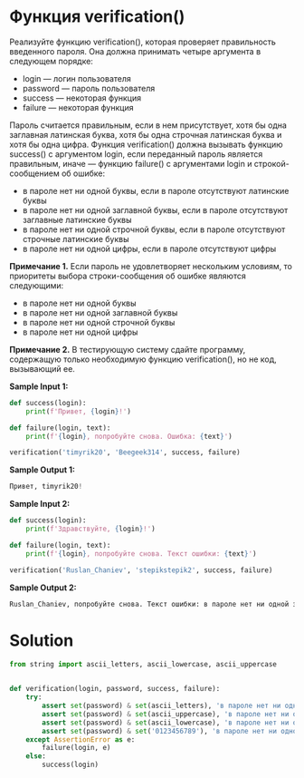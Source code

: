 # Функция verification()
Реализуйте функцию verification(), которая проверяет правильность введенного пароля. Она должна принимать четыре аргумента в следующем порядке:

* login — логин пользователя
* password — пароль пользователя
* success — некоторая функция
* failure — некоторая функция

Пароль считается правильным, если в нем присутствует, хотя бы одна заглавная латинская буква, хотя бы одна строчная латинская буква и хотя бы одна цифра. Функция verification() должна вызывать функцию success() с аргументом login, если переданный пароль является правильным, иначе — функцию failure() с аргументами login и строкой-сообщением об ошибке:

* в пароле нет ни одной буквы, если в пароле отсутствуют латинские буквы
* в пароле нет ни одной заглавной буквы, если в пароле отсутствуют заглавные латинские буквы
* в пароле нет ни одной строчной буквы, если в пароле отсутствуют строчные латинские буквы
* в пароле нет ни одной цифры, если в пароле отсутствуют цифры

**Примечание 1.** Если пароль не удовлетворяет нескольким условиям, то приоритеты выбора строки-сообщения об ошибке являются следующими:

* в пароле нет ни одной буквы
* в пароле нет ни одной заглавной буквы
* в пароле нет ни одной строчной буквы
* в пароле нет ни одной цифры

**Примечание 2.** В тестирующую систему сдайте программу, содержащую только необходимую функцию verification(), но не код, вызывающий ее.

**Sample Input 1:**
```python
def success(login):
    print(f'Привет, {login}!')

def failure(login, text):
    print(f'{login}, попробуйте снова. Ошибка: {text}')

verification('timyrik20', 'Beegeek314', success, failure)
```
**Sample Output 1:**
```python
Привет, timyrik20!
```
**Sample Input 2:**
```python
def success(login):
    print(f'Здравствуйте, {login}!')

def failure(login, text):
    print(f'{login}, попробуйте снова. Текст ошибки: {text}')

verification('Ruslan_Chaniev', 'stepikstepik2', success, failure)
```
**Sample Output 2:**
```python
Ruslan_Chaniev, попробуйте снова. Текст ошибки: в пароле нет ни одной заглавной буквы
```

# Solution
```python
from string import ascii_letters, ascii_lowercase, ascii_uppercase


def verification(login, password, success, failure):
    try:
        assert set(password) & set(ascii_letters), 'в пароле нет ни одной буквы'
        assert set(password) & set(ascii_uppercase), 'в пароле нет ни одной заглавной буквы'
        assert set(password) & set(ascii_lowercase), 'в пароле нет ни одной строчной буквы'
        assert set(password) & set('0123456789'), 'в пароле нет ни одной цифры'
    except AssertionError as e:
        failure(login, e)
    else:
        success(login)
```
